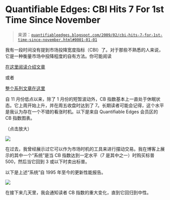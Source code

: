 <!--yml

分类：未分类

日期：2024-05-18 13:27:17

-->

# Quantifiable Edges: CBI Hits 7 For 1st Time Since November

> 来源：[`quantifiableedges.blogspot.com/2009/02/cbi-hits-7-for-1st-time-since-november.html#0001-01-01`](http://quantifiableedges.blogspot.com/2009/02/cbi-hits-7-for-1st-time-since-november.html#0001-01-01)

我有一段时间没有提到市场投降宽度指标（CBI）了。对于那些不熟悉的人来说，它是一种衡量市场中投降程度的自有方法。你可能阅读

[在这里阅读介绍文章](http://quantifiableedges.blogspot.com/2008/01/my-capitulative-breadth-indicator.html)

或者

[整个系列文章在这里](http://quantifiableedges.blogspot.com/search/label/CBI)

自 11 月份低点以来，除了 1 月份的短暂波动外，CB 指数基本上一直处于休眠状态。它上周开始上升，并在周五收盘时达到了 7。长期读者可能会记得，这个水平是我认为存在一个不错的看涨时机。以下是来自 Quantifiable Edges 会员区的 CB 指数图表。

（点击放大）

![](https://blogger.googleusercontent.com/img/b/R29vZ2xl/AVvXsEjjmM5pEY2BcUu2vBixeW2PgKZozramjvKvabLUGrUpfO5cCai8E3ofubNhKAfVahQdWigGFYoQ8ew-Cd_m06HqXyOp6o9rRCxRR51TIV-uVvPfX-Ye1hBbD0_eJAMH8NpqFaH4s5sX4mw/s1600-h/26chart.png)

在过去，我曾经展示过它可以作为市场时机的工具来进行摆动交易。我在博客上展示的其中一个“系统”是当 CB 指数达到一定水平（7 是其中之一）时购买标普 500，然后当它回到 3 或以下时卖出标普。

以下是上述“系统”自 1995 年至今的更新性能报告。

![](https://blogger.googleusercontent.com/img/b/R29vZ2xl/AVvXsEgEI32EueXe7Gxgr1cj96ndgesniBDrtGHVlLnhiSPYSV7uSNxNsuIuTwMis4XzVBzZb4LAqxkAxlTEk6ls0LSd5_B0DinJsTlcEjQ52mLNOx1QtpYW6KX2gfmVkbi9tMVKsmULRsEEM-4/s1600-h/2009-2-23+cbi+perf.png)

在接下来几天里，我会通知读者 CB 指数的重大变化，直到它回归到中性。
